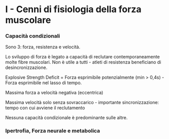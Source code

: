 # I - Cenni di fisiologia della forza muscolare

### Capacità condizionali

Sono 3: forza, resistenza e velocità.

Lo sviluppo di forza è legato a capacità di reclutare contemporaneamente molte fibre muscolari. Non è utile a tutti - atleti di resistenza beneficiano di desincronizzazione.

Explosive Strength Deficit = Forza esprimibile potenzialmente (min > 0,4s) - Forza esprimibile nel lasso di tempo.

Massima forza a velocità negativa (eccentrica)

Massima velocità solo senza sovraccarico - importante sincronizzazione: tempo con cui avviene il reclutamento

Nessuna capacità condizionale è predominante sulle altre.

### Ipertrofia, Forza neurale e metabolica